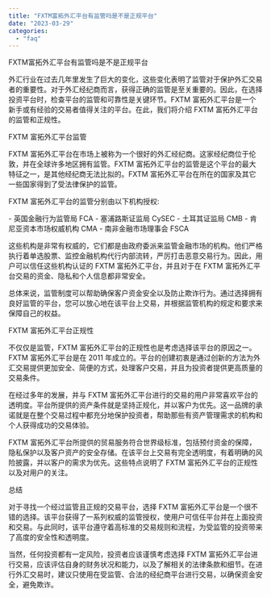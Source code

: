 ```yaml
---
title: "FXTM富拓外汇平台有监管吗是不是正规平台"
date: "2023-03-29"
categories: 
  - "faq"
---
```


FXTM富拓外汇平台有监管吗是不是正规平台

外汇行业在过去几年里发生了巨大的变化，这些变化表明了监管对于保护外汇交易者的重要性。对于外汇经纪商而言，获得正确的监管是至关重要的。因此，在选择投资平台时，检查平台的监管和可靠性是关键环节。FXTM 富拓外汇平台是一个新手或有经验的交易者值得关注的平台。在此，我们将介绍 FXTM 富拓外汇平台的监管和正规性。

FXTM 富拓外汇平台监管

FXTM 富拓外汇平台在市场上被称为一个很好的外汇经纪商。这家经纪商位于伦敦，并在全球许多地区拥有监管。FXTM 富拓外汇平台的监管是这个平台的最大特征之一，是其他经纪商无法比拟的。FXTM 富拓外汇平台在所在的国家及其它一些国家得到了受法律保护的监管。

FXTM 富拓外汇平台的监管分别由以下机构授权:

\- 英国金融行为监管局 FCA - 塞浦路斯证监局 CySEC - 土耳其证监局 CMB - 肯尼亚资本市场权威机构 CMA - 南非金融市场理事会 FSCA

这些机构是非常有权威的，它们都是由政府委派来监管金融市场的机构。他们严格执行着单选股票、监控金融机构代行内部流转，严厉打击恶意交易行为。因此，用户可以信任这些机构认证的 FXTM 富拓外汇平台，并且对于在 FXTM 富拓外汇平台交易的资金、隐私和个人信息都非常安全。

总体来说，监管制度可以帮助确保客户资金安全以及防止欺诈行为。通过选择拥有良好监管的平台，您可以放心地在该平台上交易，并根据监管机构的规定和要求来保障自己的权益。

FXTM 富拓外汇平台正规性

不仅仅是监管，FXTM 富拓外汇平台的正规性也是考虑选择该平台的原因之一。FXTM 富拓外汇平台是在 2011 年成立的。平台的创建初衷是通过创新的方法为外汇交易提供更加安全、简便的方式，处理客户交易，并且为投资者提供更高质量的交易条件。

在经过多年的发展，并与 FXTM 富拓外汇平台进行的交易的用户非常喜欢平台的透明度。平台所提供的资产条件就是坚持正规化，并以客户为优先。这一品牌的承诺就是在整个交易过程中都充分地保护投资者，帮助那些有资产管理需求的机构和个人获得成功的交易体验。

FXTM 富拓外汇平台所提供的贸易服务符合世界级标准，包括预付资金的保障，隐私保护以及客户资产的安全存储。在该平台上交易有完全透明度，有着明确的风险披露，并以客户的需求为优先。这些特点说明了 FXTM 富拓外汇平台的正规性以及对用户的关注。

总结

对于寻找一个经过监管且正规的交易平台，选择 FXTM 富拓外汇平台是一个很不错的选择。该平台获得了一系列权威的监管授权，使用户可信任平台并在上面投资和交易。与此同时，该平台遵守着高标准的交易规则和流程，为受监管的投资带来了高度的安全性和透明度。

当然，任何投资都有一定风险，投资者应该谨慎考虑选择 FXTM 富拓外汇平台进行交易，应该评估自身的财务状况和能力，以及了解相关的法律条款和细节。在进行外汇交易时，建议只使用在受监管、合法的经纪商平台进行交易，以确保资金安全，避免欺诈。
